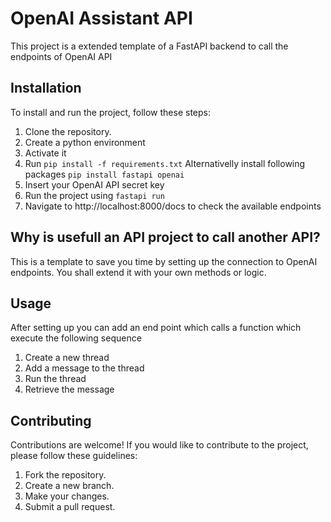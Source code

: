 # OpenAI Assistant API

This project is a extended template of a FastAPI backend to call the endpoints of OpenAI API 

## Installation

To install and run the project, follow these steps:

1. Clone the repository.
2. Create a python environment 
3. Activate it
4. Run `pip install -f requirements.txt` Alternativelly install following packages `pip install fastapi openai`
5. Insert your OpenAI API secret key
6. Run the project using `fastapi run`
7. Navigate to http://localhost:8000/docs to check the available endpoints


## Why is usefull an API project to call another API?
This is a template to save you time by setting up the connection to OpenAI endpoints. You shall extend it with your own methods or logic.

## Usage

After setting up you can add an end point which calls a function which execute the following sequence

1. Create a new thread
2. Add a message to the thread
3. Run the thread
4. Retrieve the message

## Contributing

Contributions are welcome! If you would like to contribute to the project, please follow these guidelines:

1. Fork the repository.
2. Create a new branch.
3. Make your changes.
4. Submit a pull request.

